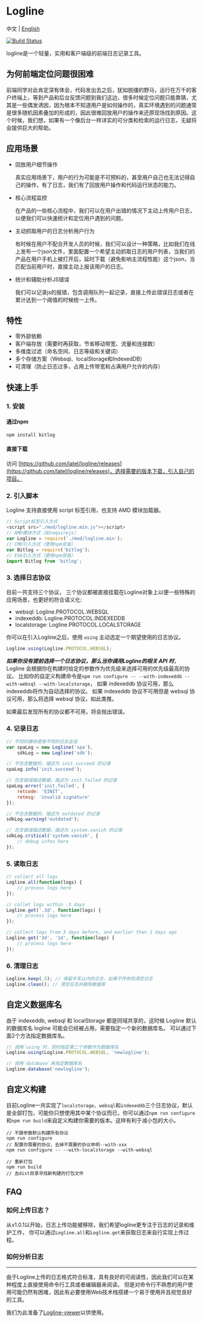 Logline
=======

中文 | [English](https://github.com/latel/logline/blob/master/README.en_US.md)

[![Build Status][travis-image]][travis-url]

logline是一个轻量，实用和客户端级的前端日志记录工具。


为何前端定位问题很困难
-----------------
前端同学对此肯定深有体会，代码发出去之后，犹如脱缰的野马，运行在万千的客户终端上，等到产品和后台反馈问题到我们这边，很多时候定位问题只能靠猜，尤其是一些偶发诱因，因为根本不知道用户是如何操作的，真实环境遇到的问题通常是很多随机因素叠加的形成的，因此很难回放用户的操作来还原现场找到原因。这个时候，我们想，如果有一个像后台一样详实的可分类和检索的运行日志，无疑将会提供巨大的帮助。

应用场景
------

+ 回放用户细节操作

	真实应用场景下，用户的行为可能是不可预料的，甚至用户自己也无法记得自己的操作，有了日志，我们有了回放用户操作和代码运行状态的能力。

+ 核心流程监控

    在产品的一些核心流程中，我们可以在用户出错的情况下主动上传用户日志，以便我们可以快速统计和定位用户遇到的问题。

+ 主动抓取用户的日志分析用户行为

    有时候在用户不配合开发人员的时候，我们可以设计一种策略，比如我们在线上发布一个json文件，里面配置一个希望主动抓取日志的用户列表，当我们的产品在用户手机上被打开后，延时下载（避免影响主流程性能）这个json，当匹配当前用户时，直接主动上报该用户的日志。

+ 统计和辅助分析JS错误

    我们可以记录js的报错，包含调用队列一起记录，直接上传此错误日志或者在累计达到一个阈值的时候统一上传。

特性
---

+ 零外部依赖
+ 客户端存放（需要时再获取，节省移动带宽、流量和连接数）
+ 多维度过滤（命名空间、日志等级和关键词）
+ 多个存储方案（Websql、localStorage和IndexedDB）
+ 可清理（防止日志过多，占用上传带宽和占满用户允许的内存）

快速上手
------

### 1. 安装

#### 通过npm

``` shell
npm install bitlog
```

#### 直接下载
访问 [https://github.com/latel/logline/releases](https://github.com/latel/logline/releases)，选择需要的版本下载，引入自己的项目。


### 2. 引入脚本

Logline 支持直接使用 script 标签引用，也支持 AMD 模块加载器。

``` javascript
// Script标签引入方式
<script src="./mod/logline.min.js"></script>
// AMD模块方式（如requirejs）
var Logline = require('./mod/logline.min');
// CMD引入方式（使用npm安装）
var Bitlog = require('bitlog');
// ES6引入方式（使用npm安装）
import Bitlog from 'bitlog';
```

### 3. 选择日志协议

目前一共支持三个协议， 三个协议都被直接挂载在Logline对象上以便一些特殊的应用场景，也更好的符合语义化:

+ websql: Logline.PROTOCOL.WEBSQL
+ indexeddb: Logline.PROTOCOL.INDEXEDDB
+ localstorage: Logline.PROTOCOL.LOCALSTORAGE

你可以在引入Logline之后，使用 `using` 主动选定一个期望使用的日志协议。

``` javascript
Logline.using(Logline.PROTOCOL.WEBSQL);

```

***如果你没有提前选择一个日志协议，那么当你调用Logline的相关 API 时***，Logline 会根据你在构建时给定的参数作为优先级来选择可用的优先级最高的协议。
比如你的自定义构建命令是`npm run configure -- --with-indexeddb --with-websql --with-localstorage`，
如果 indexeddb 协议可用，那么indexeddb将作为自动选择的协议。
如果 indexeddb 协议不可用但是 websql 协议可用，那么将选择 websql 协议，如此类推。

如果最后发现所有的协议都不可用，将会抛出错误。

### 4. 记录日志

``` javascript
// 不同的模块使用不同的日志会话
var spaLog = new Logline('spa'),
	sdkLog = new Logline('sdk');

// 不包含数据的，描述为 init.succeed 的记录
spaLog.info('init.succeed');

// 包含错误描述数据，描述为 init.failed 的记录
spaLog.error('init.failed', {
	retcode: 'EINIT',
	retmsg: 'invalid signature'
});

// 不包含数据的，描述为 outdated 的记录
sdkLog.warning('outdated');

// 包含错误描述数据，描述为 system.vanish 的记录
sdkLog.critical('system.vanish', {
    // debug infos here
});
```

### 5. 读取日志

``` javascript
// collect all logs
Logline.all(function(logs) {
    // process logs here
});

// collet logs within .3 days
Logline.get('.3d', function(logs) {
    // process logs here
});

// collect logs from 3 days before, and earlier than 1 days ago
Logline.get('3d', '1d', function(logs) {
    // process logs here
});
```

### 6. 清理日志

``` javascript
Logline.keep(.5); // 保留半天以内的日志，如果不传参则清空日志
Logline.clean(); // 清空日志并删除数据库
```

自定义数据库名
---------
由于 indexeddb, websql 和 localStorage 都是同域共享的，这时候 Logline 默认的数据库名 logline 可能会已经被占用，需要指定一个新的数据库名。
可以通过下面2个方法指定数据库名。

``` javascript
// 调用`using`时，同时指定第二个参数作为数据库名
Logline.using(Logline.PROTOCOL.WEBSQL, 'newlogline');

// 调用`database`来指定数据库名
Logline.database('newlogline');
```


自定义构建
--------
目前Logline一共实现了`localstorage`、`websql`和`indexeddb`三个日志协议，默认是全部打包，可能你只想使用其中某个协议而已，你可以通过`npm run configure`和`npm run build`来自定义构建你需要的版本。这样有利于减小包的大小。

``` shell
// 不跟参数默认构建所有协议
npm run configure
// 配置你需要的协议，去掉不需要的协议申明--with-xxx
npm run configure -- --with-localstorage --with-websql

// 重新打包
npm run build
// 去dist目录寻找新构建的打包文件
```


FAQ
----

### 如何上传日志？
从v1.0.1以开始，日志上传功能被移除，我们希望logline更专注于日志的记录和维护工作，
你可以通过`Logline.all`和`Logline.get`来获取日志来自行实现上传过程。

### 如何分析日志
-------------
由于Logline上传的日志格式符合标准，具有良好的可阅读性，因此我们可以在某种程度上直接使用命令行工具或者编辑器来阅读。
但是对命令行不熟悉的用户使用可能仍然有困难，因此有必要使用Web技术栈搭建一个易于使用并且视觉良好的工具。

我们为此准备了[Logline-viewer]以供使用。



[travis-image]: https://api.travis-ci.org/latel/logline.svg
[travis-url]: https://travis-ci.org/latel/logline
[logline-viewer]: https://github.com/latel/logline-viewer
[logline-uploader]: https://github.com/latel/logline-uploader
